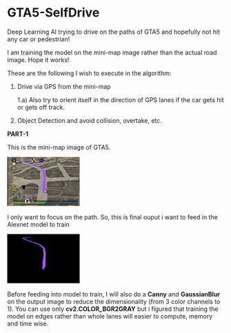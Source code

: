 # GTA5-SelfDrive
Deep Learning AI trying to drive on the paths of GTA5 and hopefully not hit any car or pedestrian!

I am training the model on the mini-map image rather than the actual road image. Hope it works!

These are the following I wish to execute in the algorithm:
1. Drive via GPS from the mini-map

      1.a) Also try to orient itself in the direction of GPS lanes if the car gets hit or gets off track.
  
2. Object Detection and avoid collision, overtake, etc.

**PART-1**

This is the mini-map image of GTA5.

![](images/minimap_example.png)

I only want to focus on the path. So, this is final ouput i want to feed in the Alexnet model to train

![](images/lane_1.png)

Before feeding into model to train, I will also do a **Canny** and **GaussianBlur** on the output image to reduce the dimensionality (from 3 color channels to 1). You can use only **cv2.COLOR_BGR2GRAY** but i figured that training the model on edges rather than whole lanes will easier to compute, memory and time wise.
